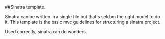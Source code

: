 ##Sinatra template.

Sinatra can be written in a single file but that's seldom the right model to do it. This template is the basic mvc
guidelines for structuring a sinatra project.

Used correctly, sinatra can do wonders.
